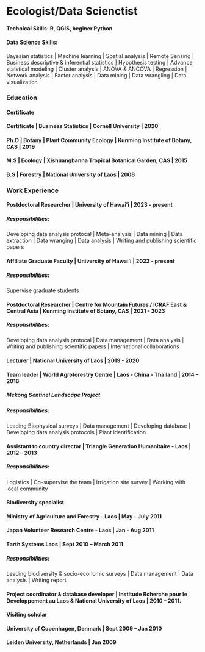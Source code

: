 # Ecologist/Data Scienctist

#### Technical Skills: R, QGIS, beginer Python

#### Data Science Skills: 
Bayesian statistics | Machine learning | Spatial analysis | Remote Sensing | Business descriptive & inferential statistics | Hypothesis testing | Advance statstical modeling | Cluster analysis | ANOVA & ANCOVA | Regression | Network analysis | Factor analysis | Data mining | Data wrangling | Data visualization 

### Education
#### Certificate 
#### Certificate | Business Statistics | Cornell University | 2020
#### Ph.D | Botany | Plant Community Ecology | Kunming Institute of Botany, CAS | 2019
#### M.S | Ecology | Xishuangbanna Tropical Botanical Garden, CAS | 2015
#### B.S | Forestry | National University of Laos | 2008

### Work Experience

#### Postdoctoral Researcher | University of Hawaiʻi | 2023 - present
##### Responsibilities: 
Developing data analysis protocal | Meta-analysis | Data mining | Data extraction | Data wranging | Data analysis | Writing and publishing scientific papers

#### Affiliate Graduate Faculty | University of Hawaiʻi | 2022 - present
##### Responsibilities:
Supervise graduate students
  
#### Postdoctoral Researcher | Centre for Mountain Futures / ICRAF East & Central Asia | Kunming Institute of Botany, CAS | 2021 - 2023
##### Responsibilities:
Developing data analysis protocal | Data management | Data analysis | Writing and publishing scientific papers | International collaborations

#### Lecturer | National University of Laos | 2019 - 2020

#### Team leader | World Agroforestry Centre | Laos - China - Thailand | 2014 – 2016
##### Mekong Sentinel Landscape Project
##### Responsibilities:
Leading Biophysical surveys | Data management | Developing database | Developing data analysis protocols | Plant identification

#### Assistant to country director | Triangle Generation Humanitaire - Laos | 2012 – 2013
##### Responsibilities:
Logistics | Co-supervise the team | Irrigation site survey | Working with local community

#### Biodiversity specialist 
#### Ministry of Agriculture and Forestry - Laos | May - July 2011
#### Japan Volunteer Research Centre - Laos | Jan - Aug 2011
#### Earth Systems Laos | Sept 2010 – March 2011
##### Responsibilities:
Leading biodiversity & socio-economic surveys | Data management | Data analysis | Writing report

#### Project coordinator &  database developer | Institude Rcherche pour le Developpement au Laos & National University of Laos | 2010 – 2011. 

#### Visiting scholar 
#### University of Copenhagen, Denmark | Sept 2009 – Jan 2010
#### Leiden University, Netherlands | Jan 2009



